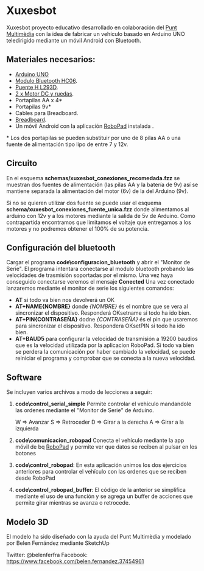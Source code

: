 # Xuxesbot
Xuxesbot proyecto educativo desarrollado en colaboración del [Punt Multimèdia](http://www.puntmultimedia.org/) con la idea de fabricar un vehículo basado en Arduino UNO teledirigido mediante un móvil Android con Bluetooth.

## Materiales necesarios:
- [Arduino UNO](<https://www.amazon.es/Arduino-UNO-A000066-microcontrolador-ATmega328/dp/B008GRTSV6/ref=sr_1_6?ie=UTF8&qid=1489249802&sr=8-6&keywords=Arduino+UNO>)
- [Modulo Bluetooth HC06](<https://www.amazon.es/SunFounder-Wireless-Bluetooth-Transceiver-Backplane/dp/B00GAXG9A6/ref=sr_1_1?ie=UTF8&qid=1489249739&sr=8-1&keywords=HC06>).
- [Puente H L293D](<https://www.amazon.es/L293D-conductor-motor-pasos-Integrati/dp/B008XCGLNM/ref=sr_1_1?ie=UTF8&qid=1489249690&sr=8-1&keywords=l293d>).
- [2 x Motor DC y ruedas](<https://www.amazon.es/Gaoxing-Tech-neum%C3%A1tico-pl%C3%A1stico-engranaje/dp/B01NH7SASE/ref=sr_1_5?ie=UTF8&qid=1489248472&sr=8-5&keywords=motor+dc+con+neumatico>).
- Portapilas AA x 4*
- Portapilas 9v*
- Cables para Breadboard.
- [Breadboard](<https://www.amazon.es/Neuftech%C2%AE-protoboard-Contactos-Breadboard-Raspberry/dp/B00PQC72ZS/ref=sr_1_8?ie=UTF8&qid=1489249842&sr=8-8&keywords=Breadboard>).
- Un móvil Android con la aplicación [RoboPad](<https://play.google.com/store/apps/details?id=com.bq.robotic.robopad>) instalada .

\* Los dos portapilas se pueden substituir por uno de 8 pilas AA o una fuente de alimentación tipo lipo de entre 7 y 12v.

## Circuito
En el esquema **schemas/xuxesbot_conexiones_recomedada.fzz**  se muestran dos fuentes de alimentación (las pilas AA y la batería de 9v) así se mantiene separada la alimentación del motor (6v) de la del Arduino (9v).

Si no se quieren utilizar dos fuente se puede usar el esquema **schema/xuxesbot_conexiones_fuente_unica.fzz** donde alimentamos al arduino con 12v y a los motores mediante la salida de 5v de Arduino. Como contrapartida encontramos que limitamos el voltaje que entregamos a los motores y no podremos obtener el 100% de su potencia.

## Configuración del bluetooth
Cargar el programa **code\configuracion_bluetooth** y abrir el "Monitor de Serie".
El programa intentara conectarse al modulo bluetooth probando las velocidades de trasmisión soportadas por el mismo. Una vez haya conseguido conectarse veremos el mensaje **Conected**
Una vez conectado lanzaremos mediante el monitor de serie los siguientes comandos:
- **AT** si todo va bien nos devolverá un OK
- **AT+NAME{NOMBRE}**
	donde *{NOMBRE}* és el nombre que se vera al sincronizar el dispositivo. Responderá OKsetname si todo ha ido bien.
- **AT+PIN{CONTRASEÑA}**
	dodne *{CONTRASEÑA}* és el pin que usaremos para sincronizar el dispositivo. Respondera OKsetPIN si todo ha ido bien.
- **AT+BAUD5**
	para configurar la velocidad de transmisión a 19200 baudios que es la velocidad utilizada por la aplicacion RoboPad. Si todo va bien se perdera la comunicación por haber cambiado la velocidad, se puede reiniciar el programa y comprobar que se conecta a la nueva velocidad.
	
## Software
Se incluyen varios archivos a modo de lecciones a seguir:
1. **code\control_serial_simple**
 Permite controlar el vehículo mandandole las ordenes mediante el "Monitor de Serie" de Arduino.
	
	W => Avanzar
	S => Retroceder
	D => Girar a la derecha
	A => Girar a la izquierda

2. **code\comunicacion_robopad**
 Conecta el vehículo mediante la app móvil de bq [RoboPad](<https://play.google.com/store/apps/details?id=com.bq.robotic.robopad>) y permite ver que datos se reciben al pulsar en los botones
	
3. **code\control_robopad**:
 En esta aplicación unimos los dos ejercicios anteriores para controlar el vehículo con las ordenes que se reciben desde RoboPad
	
4. **code\control_robopad_buffer**:
 El código de la anterior se simplifica mediante el uso de una función y se agrega un buffer de acciones que permite girar mientras se avanza o retrocede.
	
## Modelo 3D
El modelo ha sido diseñado con la ayuda del Punt Multimèdia y modelado por Belen Fernández mediante SketchUp

Twitter: @belenferfra
Facebook: https://www.facebook.com/belen.fernandez.37454961
	
